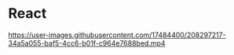 # React

https://user-images.githubusercontent.com/17484400/208297217-34a5a055-baf5-4cc6-b01f-c964e7688bed.mp4

